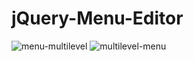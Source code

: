 # jQuery-Menu-Editor

![menu-multilevel](http://codeignitertutoriales.com/wp-content/uploads/2017/01/jquery-menu-editor-form.jpg)
![multilevel-menu](http://codeignitertutoriales.com/wp-content/uploads/2017/01/jquery-menu-editor-dragdrop.jpg)
